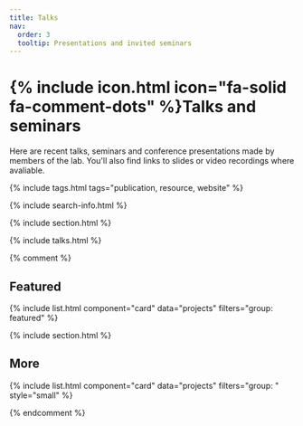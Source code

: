 ```yaml
---
title: Talks
nav:
  order: 3
  tooltip: Presentations and invited seminars
---
```


# {% include icon.html icon="fa-solid fa-comment-dots" %}Talks and seminars

Here are recent talks, seminars and conference presentations made by members of the lab. You'll also find links to slides or video recordings where avaliable.

{% include tags.html tags="publication, resource, website" %}

{% include search-info.html %}

{% include section.html %}

{% include talks.html %}

{% comment %}

## Featured

{% include list.html component="card" data="projects" filters="group: featured" %}

{% include section.html %}

## More

{% include list.html component="card" data="projects" filters="group: " style="small" %}

{% endcomment %}
